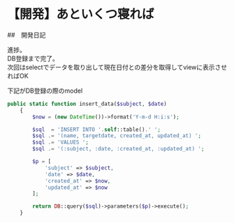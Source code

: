 # 【開発】あといくつ寝れば
##　開発日記

進捗。    
DB登録まで完了。    
次回はselectでデータを取り出して現在日付との差分を取得してviewに表示させればOK     

下記がDB登録の際のmodel   
```php
public static function insert_data($subject, $date)
    {
        $now = (new DateTime())->format('Y-m-d H:i:s');

        $sql  = 'INSERT INTO '.self::table().' ';
        $sql .= '(name, targetdate, created_at, updated_at) ';
        $sql .= 'VALUES ';
        $sql .= '(:subject, :date, :created_at, :updated_at) ';

        $p = [
            'subject' => $subject,
            'date' => $date,
            'created_at' => $now,
            'updated_at' => $now
        ];

        return DB::query($sql)->parameters($p)->execute();
    }
```

